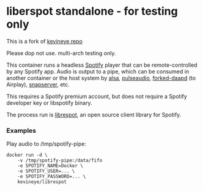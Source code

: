 # liberspot standalone - for testing only

This is a fork of [kevineye repo](https://github.com/kevineye/docker-librespot.git)

Please dop not use.
multi-arch testing only.

This container runs a headless [Spotify](https://www.spotify.com/us/) player that can be remote-controlled by any Spotify app. Audio is output to a pipe, which can be consumed in another container or the host system by [alsa](http://www.alsa-project.org/), [pulseaudio](http://pulseaudio.org), [forked-daapd](https://ejurgensen.github.io/forked-daapd/) (to Airplay), [snapserver](https://github.com/badaix/snapcast), etc.

This requires a Spotify premium account, but does not require a Spotify developer key or libspotify binary.

The process run is [librespot](https://github.com/plietar/librespot), an open source client library for Spotify.

### Examples

Play audio to /tmp/spotify-pipe:

    docker run -d \
        -v /tmp/spotify-pipe:/data/fifo
        -e SPOTIFY_NAME=Docker \
        -e SPOTIFY_USER=... \
        -e SPOTIFY_PASSWORD=... \
        kevineye/librespot
